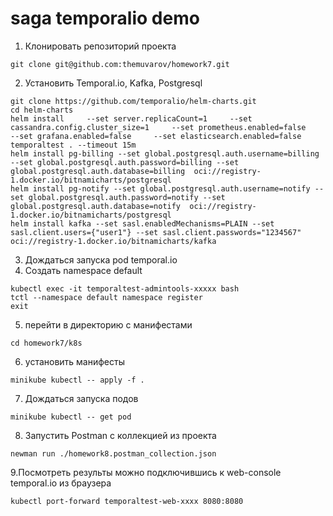 # saga temporalio demo

1. Клонировать репозиторий проекта

```
git clone git@github.com:themuvarov/homework7.git
```

2. Установить Temporal.io, Kafka, Postgresql

```
git clone https://github.com/temporalio/helm-charts.git
cd helm-charts
helm install     --set server.replicaCount=1     --set cassandra.config.cluster_size=1     --set prometheus.enabled=false     --set grafana.enabled=false     --set elasticsearch.enabled=false     temporaltest . --timeout 15m
helm install pg-billing --set global.postgresql.auth.username=billing --set global.postgresql.auth.password=billing --set global.postgresql.auth.database=billing  oci://registry-1.docker.io/bitnamicharts/postgresql
helm install pg-notify --set global.postgresql.auth.username=notify --set global.postgresql.auth.password=notify --set global.postgresql.auth.database=notify  oci://registry-1.docker.io/bitnamicharts/postgresql
helm install kafka --set sasl.enabledMechanisms=PLAIN --set sasl.client.users={"user1"} --set sasl.client.passwords="1234567" oci://registry-1.docker.io/bitnamicharts/kafka

  ```
3. Дождаться запуска pod temporal.io
4. Создать namespace default
```
kubectl exec -it temporaltest-admintools-xxxxx bash
tctl --namespace default namespace register
exit
```
5. перейти в директорию с манифестами
```
cd homework7/k8s
```
6. установить манифесты
```
minikube kubectl -- apply -f .
```
7. Дождаться запуска подов
```
minikube kubectl -- get pod
```
8. Запустить Postman с коллекцией из проекта
```
newman run ./homework8.postman_collection.json
```

9.Посмотреть результы можно подключившись к web-console temporal.io из браузера 
```
kubectl port-forward temporaltest-web-xxxx 8080:8080
```

